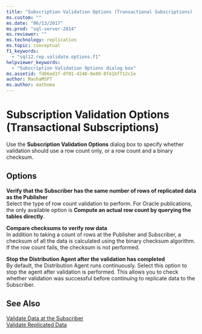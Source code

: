 ```yaml
---
title: "Subscription Validation Options (Transactional Subscriptions) | Microsoft Docs"
ms.custom: ""
ms.date: "06/13/2017"
ms.prod: "sql-server-2014"
ms.reviewer: ""
ms.technology: replication
ms.topic: conceptual
f1_keywords: 
  - "sql12.rep.validate.options.f1"
helpviewer_keywords: 
  - "Subscription Validation Options dialog box"
ms.assetid: fd66ad1f-df01-4240-9e89-8f41bff12c1e
author: MashaMSFT
ms.author: mathoma
---
```

# Subscription Validation Options (Transactional Subscriptions)
  Use the **Subscription Validation Options** dialog box to specify whether validation should use a row count only, or a row count and a binary checksum.  
  
## Options  
 **Verify that the Subscriber has the same number of rows of replicated data as the Publisher**  
 Select the type of row count validation to perform. For Oracle publications, the only available option is **Compute an actual row count by querying the tables directly**.  
  
 **Compare checksums to verify row data**  
 In addition to taking a count of rows at the Publisher and Subscriber, a checksum of all the data is calculated using the binary checksum algorithm. If the row count fails, the checksum is not performed.  
  
 **Stop the Distribution Agent after the validation has completed**  
 By default, the Distribution Agent runs continuously. Select this option to stop the agent after validation is performed. This allows you to check whether validation was successful before continuing to replicate data to the Subscriber.  
  
## See Also  
 [Validate Data at the Subscriber](validate-data-at-the-subscriber.md)   
 [Validate Replicated Data](validate-data-at-the-subscriber.md)  
  
  

